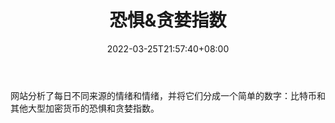 ﻿---
weight: 
title: "恐惧&贪婪指数"
description: "网站分析了每日不同来源的情绪和情绪，并将它们分成一个简单的数字：比特币和其他大型加密货币的恐惧和贪婪指数"
date: 2022-03-25T21:57:40+08:00
lastmod: 2022-03-25T16:45:40+08:00
draft: false
authors: ["Metabd"]
featuredImage: "kongjutanlanzhishu.png"
link: ""
tags: ["数据收集","恐惧&贪婪指数"]
categories: ["navigation"]
navigation: ["数据收集"]
lightgallery: true
toc: true
pinned: false
recommend: false
recommend1: false
---
网站分析了每日不同来源的情绪和情绪，并将它们分成一个简单的数字：比特币和其他大型加密货币的恐惧和贪婪指数。
